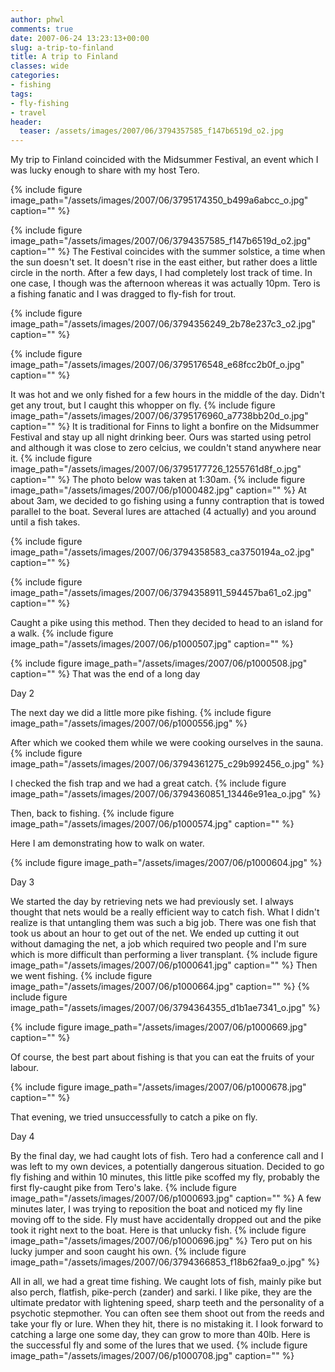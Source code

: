 ```yaml
---
author: phwl
comments: true
date: 2007-06-24 13:23:13+00:00
slug: a-trip-to-finland
title: A trip to Finland
classes: wide
categories:
- fishing
tags:
- fly-fishing
- travel
header:
  teaser: /assets/images/2007/06/3794357585_f147b6519d_o2.jpg
---
```


My trip to Finland coincided with the Midsummer Festival, an event which I was lucky enough to share with my host Tero.

{% include figure image_path="/assets/images/2007/06/3795174350_b499a6abcc_o.jpg" caption="" %}

<!-- more -->

{% include figure image_path="/assets/images/2007/06/3794357585_f147b6519d_o2.jpg" caption="" %}
The Festival coincides with the summer solstice, a time when the sun doesn't set. It doesn't rise in the east either, but rather does a little circle in the north. After a few days, I had completely lost track of time. In one case, I though was the afternoon whereas it was actually 10pm.
Tero is a fishing fanatic and I was dragged to fly-fish for trout.

{% include figure image_path="/assets/images/2007/06/3794356249_2b78e237c3_o2.jpg" caption="" %}

{% include figure image_path="/assets/images/2007/06/3795176548_e68fcc2b0f_o.jpg" caption="" %}

It was hot and we only fished for a few hours in the middle of the day. Didn't get any trout, but I caught this whopper on fly.
{% include figure image_path="/assets/images/2007/06/3795176960_a7738bb20d_o.jpg" caption="" %}
It is traditional for Finns to light a bonfire on the Midsummer Festival and stay up all night drinking beer. Ours was started using petrol and although it was close to zero celcius, we couldn't stand anywhere near it.
{% include figure image_path="/assets/images/2007/06/3795177726_1255761d8f_o.jpg" caption="" %}
The photo below was taken at 1:30am.
{% include figure image_path="/assets/images/2007/06/p1000482.jpg" caption="" %}
At about 3am, we decided to go fishing using a funny contraption that is towed parallel to the boat. Several lures are attached (4 actually) and you around until a fish takes.

{% include figure image_path="/assets/images/2007/06/3794358583_ca3750194a_o2.jpg" caption="" %}

{% include figure image_path="/assets/images/2007/06/3794358911_594457ba61_o2.jpg" caption="" %}

Caught a pike using this method. Then they decided to head to an island for a walk.
{% include figure image_path="/assets/images/2007/06/p1000507.jpg" caption="" %}

{% include figure image_path="/assets/images/2007/06/p1000508.jpg" caption="" %}
That was the end of a long day

Day 2

The next day we did a little more pike fishing.
{% include figure image_path="/assets/images/2007/06/p1000556.jpg" %}

After which we cooked them while we were cooking ourselves in the sauna.
{% include figure image_path="/assets/images/2007/06/3794361275_c29b992456_o.jpg" %}

I checked the fish trap and we had a great catch.
{% include figure image_path="/assets/images/2007/06/3794360851_13446e91ea_o.jpg" %}

Then, back to fishing.
{% include figure image_path="/assets/images/2007/06/p1000574.jpg" caption="" %}





Here I am demonstrating how to walk on water.

{% include figure image_path="/assets/images/2007/06/p1000604.jpg" %}

Day 3

We started the day by retrieving nets we had previously set. I always thought that nets would be a really efficient way to catch fish. What I didn't realize is that untangling them was such a big job. There was one fish that took us about an hour to get out of the net. We ended up cutting it out without damaging the net, a job which required two people and I'm sure which is more difficult than performing a liver transplant.
{% include figure image_path="/assets/images/2007/06/p1000641.jpg" caption="" %}
Then we went fishing.
{% include figure image_path="/assets/images/2007/06/p1000664.jpg" caption="" %}
{% include figure image_path="/assets/images/2007/06/3794364355_d1b1ae7341_o.jpg" %}

{% include figure image_path="/assets/images/2007/06/p1000669.jpg" caption="" %}

Of course, the best part about fishing is that you can eat the fruits of your labour.

{% include figure image_path="/assets/images/2007/06/p1000678.jpg" caption="" %}

That evening, we tried unsuccessfully to catch a pike on fly.

Day 4

By the final day, we had caught lots of fish. Tero had a conference call and I was left to my own devices, a potentially dangerous situation. Decided to go fly fishing and within 10 minutes, this little pike scoffed my fly, probably the first fly-caught pike from Tero's lake.
{% include figure image_path="/assets/images/2007/06/p1000693.jpg" caption="" %}
A few minutes later, I was trying to reposition the boat and noticed my fly line moving off to the side. Fly must have accidentally dropped out and the pike took it right next to the boat. Here is that unlucky fish.
{% include figure image_path="/assets/images/2007/06/p1000696.jpg" %}
Tero put on his lucky jumper and soon caught his own.
{% include figure image_path="/assets/images/2007/06/3794366853_f18b62faa9_o.jpg" %}

All in all, we had a great time fishing. We caught lots of fish, mainly pike but also perch, flatfish, pike-perch (zander) and sarki. I like pike, they are the ultimate predator with lightening speed, sharp teeth and the personality of a psychotic stepmother. You can often see them shoot out from the reeds and take your fly or lure. When they hit, there is no mistaking it. I look forward to catching a large one some day, they can grow to more than 40lb.
Here is the successful fly and some of the lures that we used.
{% include figure image_path="/assets/images/2007/06/p1000708.jpg" caption="" %}
